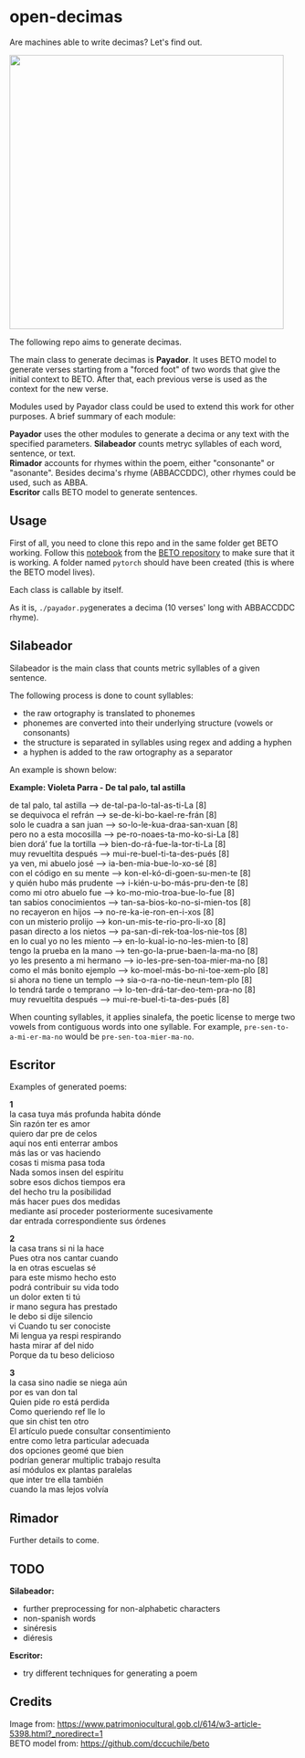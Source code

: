 # open-decimas

Are machines able to write decimas? Let's find out.

<img src="https://user-images.githubusercontent.com/61199264/103969615-34d3bf00-515e-11eb-8a62-e6c0fb96e760.png" width="480">

The following repo aims to generate decimas.

The main class to generate decimas is **Payador**. It uses BETO model to generate verses starting from a "forced foot" of two words that give the initial context to BETO. After that, each previous verse is used as the context for the new verse.

Modules used by Payador class could be used to extend this work for other purposes. A brief summary of each module:

**Payador** uses the other modules to generate a decima or any text with the specified parameters.
**Silabeador** counts metryc syllables of each word, sentence, or text.  
**Rimador** accounts for rhymes within the poem, either "consonante" or "asonante". Besides decima's rhyme (ABBACCDDC), other rhymes could be used, such as ABBA.  
**Escritor** calls BETO model to generate sentences.

## Usage

First of all, you need to clone this repo and in the same folder get BETO working. Follow this [notebook](https://colab.research.google.com/drive/1uRwg4UmPgYIqGYY4gW_Nsw9782GFJbPt#scrollTo=9KXo6-ahoJoM) from the [BETO repository](https://github.com/dccuchile/beto) to make sure that it is working. A folder named `pytorch` should have been created (this is where the BETO model lives).

Each class is callable by itself.

As it is, `./payador.py`generates a decima (10 verses' long with ABBACCDDC rhyme).

## Silabeador

Silabeador is the main class that counts metric syllables of a given sentence.

The following process is done to count syllables:
- the raw ortography is translated to phonemes
- phonemes are converted into their underlying structure (vowels or consonants)
- the structure is separated in syllables using regex and adding a hyphen
- a hyphen is added to the raw ortography as a separator
 
An example is shown below:

**Example: Violeta Parra - De tal palo, tal astilla**  

de tal palo, tal astilla --> de-tal-pa-lo-tal-as-ti-La [8]\
se dequivoca el refrán --> se-de-ki-bo-kael-re-frán [8]\
solo le cuadra a san juan --> so-lo-le-kua-draa-san-xuan [8]\
pero no a esta mocosilla --> pe-ro-noaes-ta-mo-ko-si-La [8]\
bien dorá’ fue la tortilla --> bien-do-rá-fue-la-tor-ti-La [8]\
muy revueltita después --> mui-re-buel-ti-ta-des-pués [8]\
ya ven, mi abuelo josé --> ia-ben-mia-bue-lo-xo-sé [8]\
con el código en su mente --> kon-el-kó-di-goen-su-men-te [8]\
y quién hubo más prudente --> i-kién-u-bo-más-pru-den-te [8]\
como mi otro abuelo fue --> ko-mo-mio-troa-bue-lo-fue [8]\
tan sabios conocimientos --> tan-sa-bios-ko-no-si-mien-tos [8]\
no recayeron en hijos --> no-re-ka-ie-ron-en-i-xos [8]\
con un misterio prolijo --> kon-un-mis-te-rio-pro-li-xo [8]\
pasan directo a los nietos --> pa-san-di-rek-toa-los-nie-tos [8]\
en lo cual yo no les miento --> en-lo-kual-io-no-les-mien-to [8]\
tengo la prueba en la mano --> ten-go-la-prue-baen-la-ma-no [8]\
yo les presento a mi hermano --> io-les-pre-sen-toa-mier-ma-no [8]\
como el más bonito ejemplo --> ko-moel-más-bo-ni-toe-xem-plo [8]\
si ahora no tiene un templo --> sia-o-ra-no-tie-neun-tem-plo [8]\
lo tendrá tarde o temprano --> lo-ten-drá-tar-deo-tem-pra-no [8]\
muy revueltita después --> mui-re-buel-ti-ta-des-pués [8]

When counting syllables, it applies sinalefa, the poetic license to merge two vowels from contiguous words into one syllable. For example, `pre-sen-to-a-mi-er-ma-no` would be `pre-sen-toa-mier-ma-no`.

## Escritor

Examples of generated poems:

**1**  
la casa tuya más profunda habita dónde  
Sin razón ter es amor  
quiero dar pre de celos  
aquí nos enti enterrar ambos  
más las or vas haciendo  
cosas ti misma pasa toda  
Nada somos insen del espíritu  
sobre esos dichos tiempos era  
del hecho tru la posibilidad  
más hacer pues dos medidas  
mediante así proceder posteriormente sucesivamente  
dar entrada correspondiente sus órdenes  

**2**  
la casa trans si ni la hace  
Pues otra nos cantar cuando  
la en otras escuelas sé  
para este mismo hecho esto  
podrá contribuir su vida todo  
un dolor exten ti tú  
ir mano segura has prestado  
le debo si dije silencio  
vi Cuando tu ser conociste  
Mi lengua ya respi respirando  
hasta mirar af del nido  
Porque da tu beso delicioso  

**3**  
la casa sino nadie se niega aún  
por es van don tal  
Quien pide ro está perdida  
Como queriendo ref lle lo  
que sin chist ten otro  
El artículo puede consultar consentimiento  
entre como letra particular adecuada  
dos opciones geomé que bien  
podrían generar multiplic trabajo resulta  
así módulos ex plantas paralelas  
que inter tre ella también  
cuando la mas lejos volvía  

## Rimador

Further details to come.

## TODO
**Silabeador:**
- further preprocessing for non-alphabetic characters
- non-spanish words
- sinéresis
- diéresis

**Escritor:**
- try different techniques for generating a poem

## Credits
Image from: https://www.patrimoniocultural.gob.cl/614/w3-article-5398.html?_noredirect=1  
BETO model from: https://github.com/dccuchile/beto

